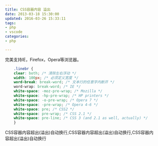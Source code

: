 ```yaml
---
title: CSS容器内容 溢出
date: 2013-03-18 15:30:00
updated: 2016-03-26 15:33:11
tags: 
- php
- vscode
categories: 
- php

---
```

完美支持IE，Firefox，Opera等浏览器。
```css
    .linebr { 
    clear: both; /* 清除左右浮动 */  
    width: 100px; /* 必须定义宽度 */  
    word-break: break-word; /* 文本行的任意字内断开 */  
    word-wrap: break-word; /* IE */  
    white-space: -moz-pre-wrap; /* Mozilla */ 
    white-space: -hp-pre-wrap; /* HP printers */ 
    white-space: -o-pre-wrap; /* Opera 7 */ 
    white-space: -pre-wrap; /* Opera 4-6 */ 
    white-space: pre; /* CSS2 */ 
    white-space: pre-wrap; /* CSS 2.1 */ 
    white-space: pre-line; /* CSS 3 (and 2.1 as well, actually) */ 
    } 
```


<!--more-->


<div class="linebr">CSS容器内容超出(溢出)自动换行,CSS容器内容超出(溢出)自动换行,CSS容器内容超出(溢出)自动换行</div